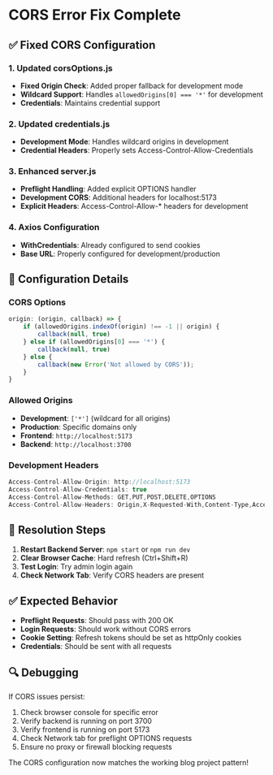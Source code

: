 # CORS Error Fix Complete

## ✅ Fixed CORS Configuration

### 1. Updated corsOptions.js
- **Fixed Origin Check**: Added proper fallback for development mode
- **Wildcard Support**: Handles `allowedOrigins[0] === '*'` for development
- **Credentials**: Maintains credential support

### 2. Updated credentials.js
- **Development Mode**: Handles wildcard origins in development
- **Credential Headers**: Properly sets Access-Control-Allow-Credentials

### 3. Enhanced server.js
- **Preflight Handling**: Added explicit OPTIONS handler
- **Development CORS**: Additional headers for localhost:5173
- **Explicit Headers**: Access-Control-Allow-* headers for development

### 4. Axios Configuration
- **WithCredentials**: Already configured to send cookies
- **Base URL**: Properly configured for development/production

## 🔧 Configuration Details

### CORS Options
```javascript
origin: (origin, callback) => {
    if (allowedOrigins.indexOf(origin) !== -1 || origin) {
        callback(null, true)
    } else if (allowedOrigins[0] === '*') {
        callback(null, true)
    } else {
        callback(new Error('Not allowed by CORS'));
    }
}
```

### Allowed Origins
- **Development**: `['*']` (wildcard for all origins)
- **Production**: Specific domains only
- **Frontend**: `http://localhost:5173`
- **Backend**: `http://localhost:3700`

### Development Headers
```javascript
Access-Control-Allow-Origin: http://localhost:5173
Access-Control-Allow-Credentials: true
Access-Control-Allow-Methods: GET,PUT,POST,DELETE,OPTIONS
Access-Control-Allow-Headers: Origin,X-Requested-With,Content-Type,Accept,Authorization
```

## 🚀 Resolution Steps

1. **Restart Backend Server**: `npm start` or `npm run dev`
2. **Clear Browser Cache**: Hard refresh (Ctrl+Shift+R)
3. **Test Login**: Try admin login again
4. **Check Network Tab**: Verify CORS headers are present

## ✅ Expected Behavior

- **Preflight Requests**: Should pass with 200 OK
- **Login Requests**: Should work without CORS errors
- **Cookie Setting**: Refresh tokens should be set as httpOnly cookies
- **Credentials**: Should be sent with all requests

## 🔍 Debugging

If CORS issues persist:
1. Check browser console for specific error
2. Verify backend is running on port 3700
3. Verify frontend is running on port 5173
4. Check Network tab for preflight OPTIONS requests
5. Ensure no proxy or firewall blocking requests

The CORS configuration now matches the working blog project pattern!
